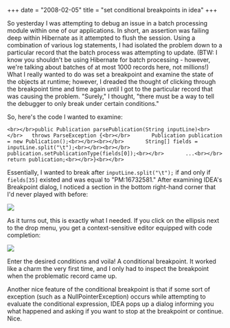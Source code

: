 +++
date = "2008-02-05"
title = "set conditional breakpoints in idea"
+++

So yesterday I was attempting to debug an issue in a batch processing module within one of our applications. In short, an assertion was failing deep within Hibernate as it attempted to flush the session. Using a combination of various log statements, I had isolated the problem down to a particular record that the batch process was attempting to update. (BTW: I know you shouldn't be using Hibernate for batch processing - however, we're talking about batches of at most 1000 records here, not millions!) What I really wanted to do was set a breakpoint and examine the state of the objects at runtime; however, I dreaded the thought of clicking through the breakpoint time and time again until I got to the particular record that was causing the problem. "Surely," I thought, "there must be a way to tell the debugger to only break under certain conditions."  
  
So, here's the code I wanted to examine:  

    
    <br></br>public Publication parsePublication(String inputLine)<br></br>   throws ParseException {<br></br>       Publication publication = new Publication();<br></br><br></br>       String[] fields = inputLine.split("\t");<br></br><br></br>       publication.setPublicationType(fields[0]);<br></br>       ...<br></br>       return publication;<br></br>}<br></br>

  
Essentially, I wanted to break after `inputLine.split("\t");` if and only if `fields[35]` existed and was equal to "PM:16732581." After examining IDEA's Breakpoint dialog, I noticed a section in the bottom right-hand corner that I'd never played with before:  
  
[![](http://2.bp.blogspot.com/_Vo63LRwAZbk/R6idFtXVh2I/AAAAAAAAAcw/DpuaZ5TQUCs/s320/breakpoint_dialog.jpg)](http://2.bp.blogspot.com/_Vo63LRwAZbk/R6idFtXVh2I/AAAAAAAAAcw/DpuaZ5TQUCs/s1600-h/breakpoint_dialog.jpg)  
  
As it turns out, this is exactly what I needed. If you click on the ellipsis next to the drop menu, you get a context-sensitive editor equipped with code completion:  
  
[![](http://3.bp.blogspot.com/_Vo63LRwAZbk/R6idb9XVh3I/AAAAAAAAAc4/MENimxICxyk/s400/condition_dialog2.jpg)](http://3.bp.blogspot.com/_Vo63LRwAZbk/R6idb9XVh3I/AAAAAAAAAc4/MENimxICxyk/s1600-h/condition_dialog2.jpg)  
  
Enter the desired conditions and voila! A conditional breakpoint. It worked like a charm the very first time, and I only had to inspect the breakpoint when the problematic record came up.  
  
Another nice feature of the conditional breakpoint is that if some sort of exception (such as a NullPointerException) occurs while attempting to evaluate the conditional expression, IDEA pops up a dialog informing you what happened and asking if you want to stop at the breakpoint or continue. Nice.
